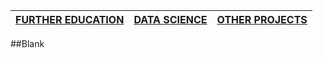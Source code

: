 
|[FURTHER EDUCATION](./pages/education.md)|[DATA SCIENCE](./pages/datsci.md)| [OTHER PROJECTS](./pages/other.md)      |
| :-------------------------------------------- | :-------------------------------------------- |:-------------------------------------------- |

##Blank
